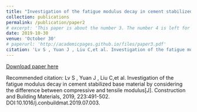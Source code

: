 ```yaml
---
title: "Investigation of the fatigue modulus decay in cement stabilized base material by considering the difference between compressive and tensile modulus"
collection: publications
permalink: /publication/paper2
# excerpt: 'This paper is about the number 3. The number 4 is left for future work.'
date: 2019-10-30
venue: 'October 30'
# paperurl: 'http://academicpages.github.io/files/paper3.pdf'
citation: 'Lv S , Yuan J , Liu C,et al. Investigation of the fatigue modulus decay in cement stabilized base material by considering the difference between compressive and tensile modulus[J]. Construction and Building Materials, 2019, 223:491-502. DOI:10.1016/j.conbuildmat.2019.07.003.'
---
```


[Download paper here](10.1016/j.conbuildmat.2019.07.003)

Recommended citation: Lv S , Yuan J , Liu C,et al. Investigation of the fatigue modulus decay in cement stabilized base material by considering the difference between compressive and tensile modulus[J]. Construction and Building Materials, 2019, 223:491-502. DOI:10.1016/j.conbuildmat.2019.07.003.
